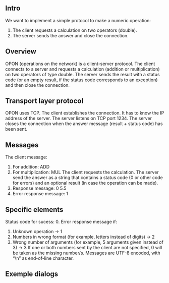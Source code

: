 ## Intro
We want to implement a simple protocol to make a numeric operation:
1. The client requests a calculation on two operators (double).
2. The server sends the answer and close the connection.

## Overview
OPON (operations on the network) is a client-server protocol. The client connects to a server and requests a calculation (addition or multiplication) on two operators of type double. The server sends the result with a status code (or an empty result, if the status code corresponds to an exception) and then close the connection.

## Transport layer protocol
OPON uses TCP. The client establishes the connection. It has to know the IP address of the server. The server listens on TCP port 1234.
The server closes the connection when the answer message (result + status code) has been sent.

## Messages
The client message:
1. For addition: ADD <num1> <num2>
1. For multiplication: MUL <num1> <num2>
The client requests the calculation. 
The server send the answer as a string that contains a status code (0 or other code for errors) and an optional result (in case the operation can be made).
1. Response message: 0 5.5
2. Error response message: 1

## Specific elements
Status code for sucess: 0.
Error response message if:
1. Unknown operation -> 1
2. Numbers in wrong format (for example, letters instead of digits) -> 2
3. Wrong number of arguments (for example, 5 arguments given instead of 3) -> 3
If one or both numbers sent by the client are not specified, 0 will be taken as the missing number/s.
Messages are UTF-8 encoded, with “\n” as end-of-line character.

## Exemple dialogs
